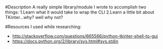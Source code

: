 #Description
A really simple library/module I wrote to accomplish two things: 
    1.Learn what it would take to wrap the CLI
    2.Learn a little bit about TKinter...why? well why not?

#Resources I used while researching:
- http://stackoverflow.com/questions/665566/python-tkinter-shell-to-gui
- https://docs.python.org/2/library/sys.html#sys.stdin
